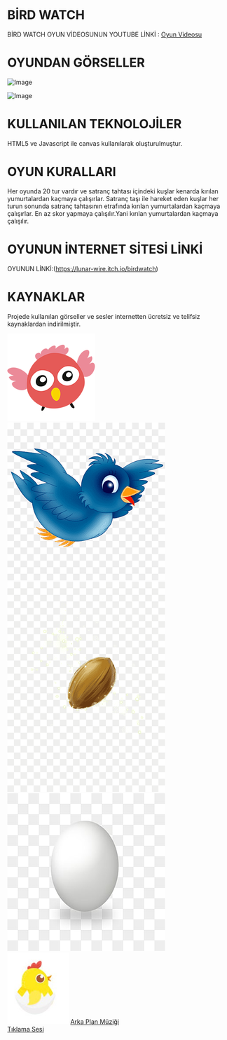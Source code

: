  # BİRD WATCH
 
 BİRD WATCH OYUN VİDEOSUNUN YOUTUBE LİNKİ : 
 [Oyun Videosu](https://www.youtube.com/watch?v=AxUuG2Yco5E)


# OYUNDAN GÖRSELLER 
 ![Image](https://github.com/user-attachments/assets/f7d7a3ca-5e5b-43d7-a0d4-a8c03cc833c1)

 ![Image](https://github.com/user-attachments/assets/7164232d-33d5-4a60-87e4-d4ec9a39485a) 


 # KULLANILAN TEKNOLOJİLER
 HTML5 ve Javascript ile canvas kullanılarak oluşturulmuştur.
 
 # OYUN KURALLARI 
 Her oyunda 20 tur vardır ve satranç tahtası içindeki kuşlar kenarda kırılan yumurtalardan kaçmaya çalışırlar.
 Satranç taşı ile hareket eden kuşlar her turun sonunda satranç tahtasının etrafında kırılan yumurtalardan kaçmaya çalışırlar.
 En az skor yapmaya çalışılır.Yani kırılan yumurtalardan kaçmaya çalışılır.

 # OYUNUN İNTERNET SİTESİ LİNKİ
 OYUNUN LİNKİ:(https://lunar-wire.itch.io/birdwatch)

 # KAYNAKLAR 
 Projede kullanılan görseller ve sesler internetten ücretsiz ve telifsiz kaynaklardan indirilmiştir.  

![Kuş](resimler/kus.png)  
![Kuş 1](resimler/kus1.png)  
![Tohum](resimler/tohum.png)  
![Yumurta](resimler/yumurta.png)  
![Kırılmış Yumurta](resimler/kirilmis.png)
[Arka Plan Müziği](sesler/arka-plan.mp3)  
[Tıklama Sesi](sesler/tik.mp3)


 

 

 


